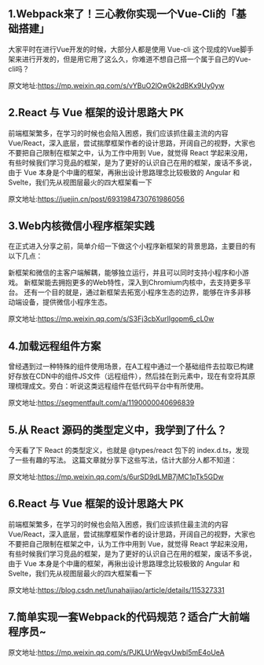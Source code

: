 ## 1.Webpack来了！三心教你实现一个Vue-Cli的「基础搭建」

大家平时在进行Vue开发的时候，大部分人都是使用 Vue-cli 这个现成的Vue脚手架来进行开发的，但是用它用了这么久，你难道不想自己搭一个属于自己的Vue-cli吗？

原文地址:https://mp.weixin.qq.com/s/vYBuO2lOw0k2dBKx9Uy0yw

## 2.React 与 Vue 框架的设计思路大 PK

前端框架繁多，在学习的时候也会陷入困惑，我们应该抓住最主流的内容 Vue/React，深入底层，尝试揣摩框架作者的设计思路，开阔自己的视野，大家也不要把自己限制在框架之中，认为工作中用到 Vue，就觉得 React 学起来没用，有些时候我们学习竞品的框架，是为了更好的认识自己在用的框架，废话不多说，由于 Vue 本身是个中庸的框架，再揪出设计思路理念比较极致的 Angular 和 Svelte，我们先从视图层最火的四大框架看一下

原文地址:https://juejin.cn/post/6931984730761986056

## 3.Web内核微信小程序框架实践

在正式进入分享之前，简单介绍一下做这个小程序新框架的背景思路，主要目的有以下几点：

新框架和微信的主客户端解耦，能够独立运行，并且可以同时支持小程序和小游戏。
新框架能去拥抱更多的Web特性，深入到Chromium内核中，去支持更多平台。
还有一个目的就是，通过新框架去拓宽小程序生态的边界，能够在许多非移动端设备，提供微信小程序生态。

原文地址:https://mp.weixin.qq.com/s/S3Fj3cbXurIlgopm6_cL0w

## 4.加载远程组件方案

曾经遇到过一种特殊的组件使用场景，在A工程中通过一个基础组件去拉取已构建好存放在CDN中的组件JS文件（远程组件），然后挂在到元素中，现在有空将其原理梳理成文。旁白：听说这类远程组件在低代码平台中有所使用。

原文地址:https://segmentfault.com/a/1190000040696839

## 5.从 React 源码的类型定义中，我学到了什么？

今天看了下 React 的类型定义，也就是 @types/react 包下的 index.d.ts，发现了一些有趣的写法。
这篇文章就分享下这些写法，估计大部分人都不知道：

原文地址:https://mp.weixin.qq.com/s/6urSD9dLMB7jMC1pTk5GDw

## 6.React 与 Vue 框架的设计思路大 PK

前端框架繁多，在学习的时候也会陷入困惑，我们应该抓住最主流的内容 Vue/React，深入底层，尝试揣摩框架作者的设计思路，开阔自己的视野，大家也不要把自己限制在框架之中，认为工作中用到 Vue，就觉得 React 学起来没用，有些时候我们学习竞品的框架，是为了更好的认识自己在用的框架，废话不多说，由于 Vue 本身是个中庸的框架，再揪出设计思路理念比较极致的 Angular 和 Svelte，我们先从视图层最火的四大框架看一下

原文地址:https://blog.csdn.net/lunahaijiao/article/details/115327331

## 7.简单实现一套Webpack的代码规范？适合广大前端程序员~

原文地址:https://mp.weixin.qq.com/s/PJKLUrWegvUwbl5mE4oUeA
